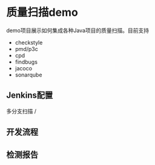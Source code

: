 质量扫描demo
===========





demo项目展示如何集成各种Java项目的质量扫描。目前支持

- checkstyle
- pmd/p3c
- cpd
- findbugs
- jacoco
- sonarqube

## Jenkins配置

多分支扫描  /


## 开发流程


## 检测报告


## 




